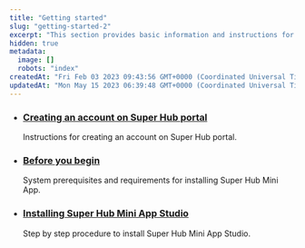 ```yaml
---
title: "Getting started"
slug: "getting-started-2"
excerpt: "This section provides basic information and instructions for first-time users of Mini App Studio."
hidden: true
metadata: 
  image: []
  robots: "index"
createdAt: "Fri Feb 03 2023 09:43:56 GMT+0000 (Coordinated Universal Time)"
updatedAt: "Mon May 15 2023 06:39:48 GMT+0000 (Coordinated Universal Time)"
---
```

- ### [Creating an account on Super Hub portal](doc:creating-an-account-on-super-hub-portal)
  Instructions for creating an account on Super Hub portal. 
- ### [Before you begin](doc:before-you-begin)
  System prerequisites and requirements for installing Super Hub Mini App.
- ### [Installing Super Hub Mini App Studio](doc:installing-super-hub-mini-app-studio)
  Step by step procedure to install Super Hub Mini App Studio.
